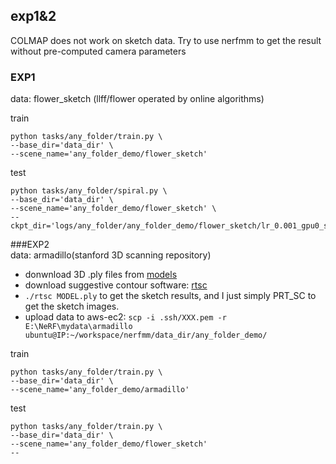 exp1&2
---

COLMAP does not work on sketch data. 
Try to use nerfmm to get the result without pre-computed camera parameters

### EXP1  
data: flower_sketch (llff/flower operated by online algorithms)

train  
```
python tasks/any_folder/train.py \
--base_dir='data_dir' \
--scene_name='any_folder_demo/flower_sketch'
```  

test
```
python tasks/any_folder/spiral.py \
--base_dir='data_dir' \
--scene_name='any_folder_demo/flower_sketch' \
--ckpt_dir='logs/any_folder/any_folder_demo/flower_sketch/lr_0.001_gpu0_seed_17_resize_4_Nsam_128_Ntr_img_-1_freq_10__210701_1514'
```  

###EXP2  
data: armadillo(stanford 3D scanning repository)  
  - donwnload 3D .ply files from [models](https://gfx.cs.princeton.edu/proj/sugcon/models/)
  - download suggestive contour software: [rtsc](https://gfx.cs.princeton.edu/proj/sugcon/)
  - `./rtsc MODEL.ply` to get the sketch results, and I just simply PRT_SC to get the sketch images.
  - upload data to aws-ec2: `scp -i .ssh/XXX.pem -r E:\NeRF\mydata\armadillo ubuntu@IP:~/workspace/nerfmm/data_dir/any_folder_demo/`


train  
```
python tasks/any_folder/train.py \
--base_dir='data_dir' \
--scene_name='any_folder_demo/armadillo'
```

test  
```  
python tasks/any_folder/train.py \
--base_dir='data_dir' \
--scene_name='any_folder_demo/flower_sketch'
--
```





